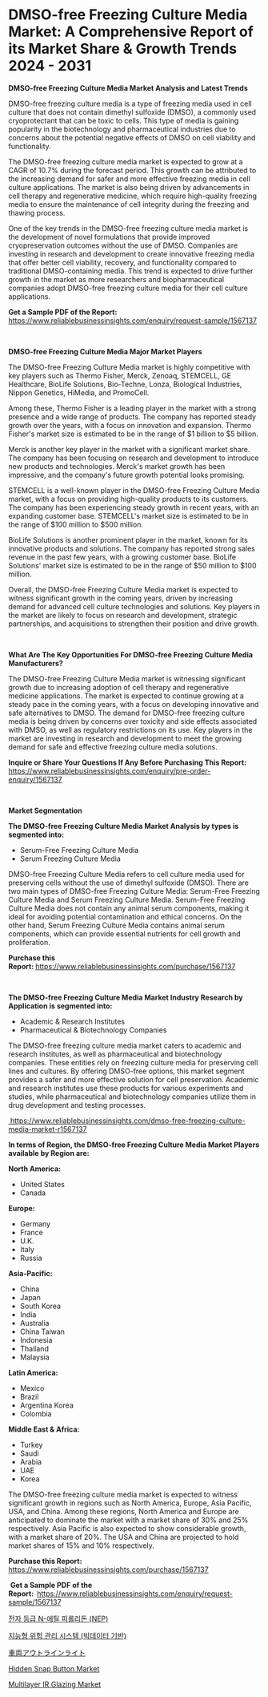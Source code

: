 <p><h1>DMSO-free Freezing Culture Media Market: A Comprehensive Report of its Market Share & Growth Trends 2024 - 2031</h1></p><p><strong>DMSO-free Freezing Culture Media Market Analysis and Latest Trends</strong></p>
<p><p>DMSO-free freezing culture media is a type of freezing media used in cell culture that does not contain dimethyl sulfoxide (DMSO), a commonly used cryoprotectant that can be toxic to cells. This type of media is gaining popularity in the biotechnology and pharmaceutical industries due to concerns about the potential negative effects of DMSO on cell viability and functionality.</p><p>The DMSO-free freezing culture media market is expected to grow at a CAGR of 10.7% during the forecast period. This growth can be attributed to the increasing demand for safer and more effective freezing media in cell culture applications. The market is also being driven by advancements in cell therapy and regenerative medicine, which require high-quality freezing media to ensure the maintenance of cell integrity during the freezing and thawing process.</p><p>One of the key trends in the DMSO-free freezing culture media market is the development of novel formulations that provide improved cryopreservation outcomes without the use of DMSO. Companies are investing in research and development to create innovative freezing media that offer better cell viability, recovery, and functionality compared to traditional DMSO-containing media. This trend is expected to drive further growth in the market as more researchers and biopharmaceutical companies adopt DMSO-free freezing culture media for their cell culture applications.</p></p>
<p><strong>Get a Sample PDF of the Report:&nbsp;</strong> <a href="https://www.reliablebusinessinsights.com/enquiry/request-sample/1567137">https://www.reliablebusinessinsights.com/enquiry/request-sample/1567137</a></p>
<p>&nbsp;</p>
<p><strong>DMSO-free Freezing Culture Media Major Market Players</strong></p>
<p><p>The DMSO-free Freezing Culture Media market is highly competitive with key players such as Thermo Fisher, Merck, Zenoaq, STEMCELL, GE Healthcare, BioLife Solutions, Bio-Techne, Lonza, Biological Industries, Nippon Genetics, HiMedia, and PromoCell. </p><p>Among these, Thermo Fisher is a leading player in the market with a strong presence and a wide range of products. The company has reported steady growth over the years, with a focus on innovation and expansion. Thermo Fisher's market size is estimated to be in the range of $1 billion to $5 billion.</p><p>Merck is another key player in the market with a significant market share. The company has been focusing on research and development to introduce new products and technologies. Merck's market growth has been impressive, and the company's future growth potential looks promising.</p><p>STEMCELL is a well-known player in the DMSO-free Freezing Culture Media market, with a focus on providing high-quality products to its customers. The company has been experiencing steady growth in recent years, with an expanding customer base. STEMCELL's market size is estimated to be in the range of $100 million to $500 million.</p><p>BioLife Solutions is another prominent player in the market, known for its innovative products and solutions. The company has reported strong sales revenue in the past few years, with a growing customer base. BioLife Solutions' market size is estimated to be in the range of $50 million to $100 million.</p><p>Overall, the DMSO-free Freezing Culture Media market is expected to witness significant growth in the coming years, driven by increasing demand for advanced cell culture technologies and solutions. Key players in the market are likely to focus on research and development, strategic partnerships, and acquisitions to strengthen their position and drive growth.</p></p>
<p>&nbsp;</p>
<p><strong>What Are The Key Opportunities For DMSO-free Freezing Culture Media Manufacturers?</strong></p>
<p><p>The DMSO-free Freezing Culture Media market is witnessing significant growth due to increasing adoption of cell therapy and regenerative medicine applications. The market is expected to continue growing at a steady pace in the coming years, with a focus on developing innovative and safe alternatives to DMSO. The demand for DMSO-free freezing culture media is being driven by concerns over toxicity and side effects associated with DMSO, as well as regulatory restrictions on its use. Key players in the market are investing in research and development to meet the growing demand for safe and effective freezing culture media solutions.</p></p>
<p><strong>Inquire or Share Your Questions If Any Before Purchasing This Report:</strong> <a href="https://www.reliablebusinessinsights.com/enquiry/pre-order-enquiry/1567137">https://www.reliablebusinessinsights.com/enquiry/pre-order-enquiry/1567137</a></p>
<p>&nbsp;</p>
<p><strong>Market Segmentation</strong></p>
<p><strong>The DMSO-free Freezing Culture Media Market Analysis by types is segmented into:</strong></p>
<p><ul><li>Serum-Free Freezing Culture Media</li><li>Serum Freezing Culture Media</li></ul></p>
<p><p>DMSO-free Freezing Culture Media refers to cell culture media used for preserving cells without the use of dimethyl sulfoxide (DMSO). There are two main types of DMSO-free Freezing Culture Media: Serum-Free Freezing Culture Media and Serum Freezing Culture Media. Serum-Free Freezing Culture Media does not contain any animal serum components, making it ideal for avoiding potential contamination and ethical concerns. On the other hand, Serum Freezing Culture Media contains animal serum components, which can provide essential nutrients for cell growth and proliferation.</p></p>
<p><strong>Purchase this Report:&nbsp;</strong><a href="https://www.reliablebusinessinsights.com/purchase/1567137">https://www.reliablebusinessinsights.com/purchase/1567137</a></p>
<p>&nbsp;</p>
<p><strong>The DMSO-free Freezing Culture Media Market Industry Research by Application is segmented into:</strong></p>
<p><ul><li>Academic & Research Institutes</li><li>Pharmaceutical & Biotechnology Companies</li></ul></p>
<p><p>The DMSO-free freezing culture media market caters to academic and research institutes, as well as pharmaceutical and biotechnology companies. These entities rely on freezing culture media for preserving cell lines and cultures. By offering DMSO-free options, this market segment provides a safer and more effective solution for cell preservation. Academic and research institutes use these products for various experiments and studies, while pharmaceutical and biotechnology companies utilize them in drug development and testing processes.</p></p>
<p><a href="https://www.reliablebusinessinsights.com/dmso-free-freezing-culture-media-market-r1567137">&nbsp;https://www.reliablebusinessinsights.com/dmso-free-freezing-culture-media-market-r1567137</a></p>
<p><strong>In terms of Region, the DMSO-free Freezing Culture Media Market Players available by Region are:</strong></p>
<p>
    <p> <strong> North America: </strong>
        <ul>
            <li>United States</li>
            <li>Canada</li>
        </ul>
        </p> 
    <p> <strong> Europe: </strong>
        <ul>
            <li>Germany</li>
            <li>France</li>
            <li>U.K.</li>
            <li>Italy</li>
            <li>Russia</li>
        </ul>
        </p> 
    <p> <strong> Asia-Pacific: </strong>
        <ul>
            <li>China</li>
            <li>Japan</li>
            <li>South Korea</li>
            <li>India</li>
            <li>Australia</li>
            <li>China Taiwan</li>
            <li>Indonesia</li>
            <li>Thailand</li>
            <li>Malaysia</li>
        </ul>
        </p> 
    <p> <strong> Latin America: </strong>
        <ul>
            <li>Mexico</li>
            <li>Brazil</li>
            <li>Argentina Korea</li>
            <li>Colombia</li>
        </ul>
        </p> 
    <p> <strong> Middle East & Africa: </strong>
        <ul>
            <li>Turkey</li>
            <li>Saudi</li>
            <li>Arabia</li>
            <li>UAE</li>
            <li>Korea</li>
        </ul>
    </p>
    </p>
<p><p>The DMSO-free freezing culture media market is expected to witness significant growth in regions such as North America, Europe, Asia Pacific, USA, and China. Among these regions, North America and Europe are anticipated to dominate the market with a market share of 30% and 25% respectively. Asia Pacific is also expected to show considerable growth, with a market share of 20%. The USA and China are projected to hold market shares of 15% and 10% respectively.</p></p>
<p><strong>Purchase this Report: </strong><a href="https://www.reliablebusinessinsights.com/purchase/1567137">https://www.reliablebusinessinsights.com/purchase/1567137</a></p>
<p>&nbsp;<strong>Get a Sample PDF of the Report:&nbsp;&nbsp;</strong><a href="https://www.reliablebusinessinsights.com/enquiry/request-sample/1567137">https://www.reliablebusinessinsights.com/enquiry/request-sample/1567137</a></p>
<p><strong></strong></p>
<p><p><a href="https://medium.com/@jackiefauhey9089475/%EC%A0%84%EC%9E%90-%EB%93%B1%EA%B8%89-n-ethyl-pyrrolidone-nep-%EC%8B%9C%EC%9E%A5-%EC%A0%84%EB%A7%9D-%EC%82%B0%EC%97%85-%EA%B0%9C%EC%9A%94-%EB%B0%8F-%EC%98%88%EC%B8%A1-2024%EB%85%84%EB%B6%80%ED%84%B0-2031%EB%85%84-da864f3163c7">전자 등급 N-에틸 피롤리돈 (NEP)</a></p><p><a href="https://medium.com/@simeonbode1/%EC%A7%80%EB%8A%A5%ED%98%95-%EC%9C%84%ED%97%98-%EA%B4%80%EB%A6%AC-%EC%8B%9C%EC%8A%A4%ED%85%9C-%EB%B9%85%EB%8D%B0%EC%9D%B4%ED%84%B0-%EA%B8%B0%EB%B0%98-%EC%8B%9C%EC%9E%A5-%EA%B7%9C%EB%AA%A8%EB%8A%94-%EA%B8%80%EB%A1%9C%EB%B2%8C-%EC%82%B0%EC%97%85%EC%97%90%EC%84%9C-%EC%B5%9C%EA%B3%A0%EC%9D%98-%EB%A7%88%EC%BC%80%ED%8C%85-%EC%B1%84%EB%84%90%EC%9D%84-%EB%B3%B4%EC%97%AC%EC%A4%8D%EB%8B%88%EB%8B%A4-0617d3862f69">지능형 위험 관리 시스템 (빅데이터 기반)</a></p><p><a href="https://github.com/pepo3k/Market-Research-Report-List-1/blob/main/106745091897.md">車両アウトラインライト</a></p><p><a href="https://www.linkedin.com/pulse/hidden-snap-button-market-size-outlook-forecast-2024-2031-aoexe?trackingId=xLcPD1n0wNBO9iw%2FOif9Ig%3D%3D">Hidden Snap Button Market</a></p><p><a href="https://github.com/markusgodoy/Market-Research-Report-List-3/blob/main/multilayer-ir-glazing-market.md">Multilayer IR Glazing Market</a></p></p>